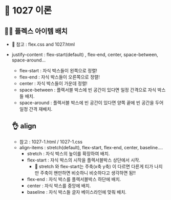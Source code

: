 # 👼 1027 이론

## 🤷‍♀️ 플렉스 아이템 배치
* 🤘 참고 : flex.css and 1027.html
- justify-content : flex-start(default) , flex-end, center, space-between, space-around...
  - flex-start : 자식 박스들이 왼쪽으로 정렬!
  - flex-end : 자식 박스들이 오른쪽으로 정렬!
  - center : 자식 박스들이 가운데 정렬!
  - space-between : 플렉서블 박스에 빈 공간이 있다면 일정 간격으로 자식 박스들 배치.
  - space-around : 플렉서블 박스에 빈 공간이 있다면 양쪽 끝에 빈 공간을 두어 일정 간격 재배치.

  ## 👌 align
  + 참고 :  1027-1.html / 1027-1.css 
  - align-items : stretch(default), flex-start, flex-end, center, baseline....
    - stretch : 자식 박스의 높이를 확장하여 배치.
    - flex-start : 자식 박스의 시작을 플렉서블박스 상단에서 시작.
      + 🔑 stretch 와 flex-start는 주축(x축 y축) 이 다르면 다른게 티가 나지만 주축이 왠만하면 비슷하니 비슷하다고 생각하면 됨!!
    - flex-end : 자식 박스를 플렉서블박스 하단에 배치.
    - center : 자식 박스를 중앙에 배치.
    - baseline : 자식 박스들 글자 베이스라인에 맞춰 배치.